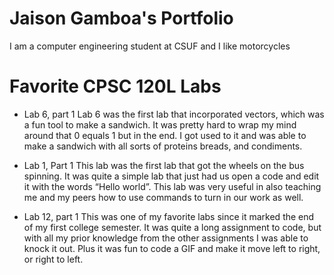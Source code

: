 # Jaison Gamboa's Portfolio

I am a computer engineering student at CSUF and I like motorcycles

# Favorite CPSC 120L Labs
* Lab 6, part 1
    Lab 6 was the first lab that incorporated vectors, which was a fun tool to make a sandwich. It was pretty hard to wrap my mind around that 0 equals 1 but in the end. I got used to it and was able to make a sandwich with all sorts of proteins breads, and condiments.

* Lab 1, Part 1
    This lab was the first lab that got the wheels on the bus spinning. It was quite a simple lab that just had us open a code and edit it with the words “Hello world”. This lab was very useful in also teaching me and my peers how to use commands to turn in our work as well.

* Lab 12, part 1
    This was one of my favorite labs since it marked the end of my first college semester. It was quite a long assignment to code, but with all my prior knowledge from the other assignments I was able to knock it out. Plus it was fun to code a GIF and make it move left to right, or right to left.
